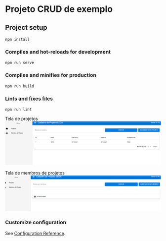 # Projeto CRUD de exemplo

## Project setup
```
npm install
```

### Compiles and hot-reloads for development
```
npm run serve
```

### Compiles and minifies for production
```
npm run build
```

### Lints and fixes files
```
npm run lint
```

Tela de projetos 
![image](https://github.com/felipefo/vue-quasar-leds-projects-crud/blob/main/tela_projetos.png)


Tela de membros de projetos
![image](https://github.com/felipefo/vue-quasar-leds-projects-crud/blob/main/tela_membros_projetos.png)



### Customize configuration
See [Configuration Reference](https://cli.vuejs.org/config/).
